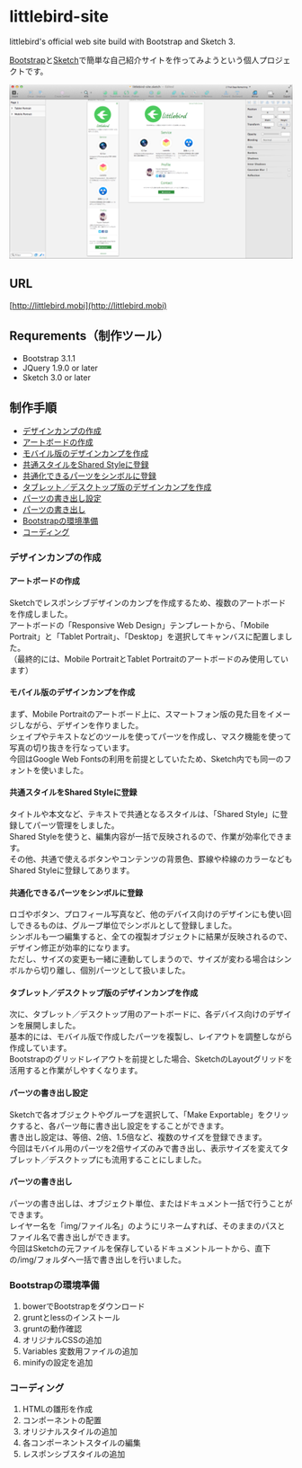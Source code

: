 # littlebird-site

littlebird's official web site build with Bootstrap and Sketch 3.

[Bootstrap](http://getbootstrap.com/)と[Sketch](http://bohemiancoding.com/sketch/)で簡単な自己紹介サイトを作ってみようという個人プロジェクトです。

![](screenshot.png?raw=true)

## URL

[http://littlebird.mobi](http://littlebird.mobi)

## Requrements（制作ツール）

- Bootstrap 3.1.1
- JQuery 1.9.0 or later
- Sketch 3.0 or later

## 制作手順

- [デザインカンプの作成](#デザインカンプの作成)
 - [アートボードの作成](#アートボードの作成)
 - [モバイル版のデザインカンプを作成](#モバイル版のデザインカンプを作成)
 - [共通スタイルをShared Styleに登録](#共通スタイルをshared-styleに登録)
 - [共通化できるパーツをシンボルに登録](#共通化できるパーツをシンボルに登録)
 - [タブレット／デスクトップ版のデザインカンプを作成](#タブレット／デスクトップ版のデザインカンプを作成)
 - [パーツの書き出し設定](#パーツの書き出し設定)
 - [パーツの書き出し](#パーツの書き出し)
- [Bootstrapの環境準備](#bootstrapの環境準備)
- [コーディング](#コーディング)

### デザインカンプの作成

#### アートボードの作成

Sketchでレスポンシブデザインのカンプを作成するため、複数のアートボードを作成しました。  
アートボードの「Responsive Web Design」テンプレートから、「Mobile Portrait」と「Tablet Portrait」、「Desktop」を選択してキャンバスに配置しました。  
（最終的には、Mobile PortraitとTablet Portraitのアートボードのみ使用しています）

#### モバイル版のデザインカンプを作成

まず、Mobile Portraitのアートボード上に、スマートフォン版の見た目をイメージしながら、デザインを作りました。  
シェイプやテキストなどのツールを使ってパーツを作成し、マスク機能を使って写真の切り抜きを行なっています。  
今回はGoogle Web Fontsの利用を前提としていたため、Sketch内でも同一のフォントを使いました。

#### 共通スタイルをShared Styleに登録

タイトルや本文など、テキストで共通となるスタイルは、「Shared Style」に登録してパーツ管理をしました。  
Shared Styleを使うと、編集内容が一括で反映されるので、作業が効率化できます。  
その他、共通で使えるボタンやコンテンツの背景色、罫線や枠線のカラーなどもShared Styleに登録してあります。

#### 共通化できるパーツをシンボルに登録

ロゴやボタン、プロフィール写真など、他のデバイス向けのデザインにも使い回しできるものは、グループ単位でシンボルとして登録しました。  
シンボルも一つ編集すると、全ての複製オブジェクトに結果が反映されるので、デザイン修正が効率的になります。  
ただし、サイズの変更も一緒に連動してしまうので、サイズが変わる場合はシンボルから切り離し、個別パーツとして扱いました。

#### タブレット／デスクトップ版のデザインカンプを作成

次に、タブレット／デスクトップ用のアートボードに、各デバイス向けのデザインを展開しました。  
基本的には、モバイル版で作成したパーツを複製し、レイアウトを調整しながら作成しています。  
Bootstrapのグリッドレイアウトを前提とした場合、SketchのLayoutグリッドを活用すると作業がしやすくなります。

#### パーツの書き出し設定

Sketchで各オブジェクトやグループを選択して、「Make Exportable」をクリックすると、各パーツ毎に書き出し設定をすることができます。  
書き出し設定は、等倍、2倍、1.5倍など、複数のサイズを登録できます。  
今回はモバイル用のパーツを2倍サイズのみで書き出し、表示サイズを変えてタブレット／デスクトップにも流用することにしました。

#### パーツの書き出し

パーツの書き出しは、オブジェクト単位、またはドキュメント一括で行うことができます。  
レイヤー名を「img/ファイル名」のようにリネームすれば、そのままのパスとファイル名で書き出しができます。  
今回はSketchの元ファイルを保存しているドキュメントルートから、直下の/img/フォルダへ一括で書き出しを行いました。

### Bootstrapの環境準備

1. bowerでBootstrapをダウンロード
2. gruntとlessのインストール
3. gruntの動作確認
4. オリジナルCSSの追加
5. Variables 変数用ファイルの追加
6. minifyの設定を追加

### コーディング

1. HTMLの雛形を作成
2. コンポーネントの配置
3. オリジナルスタイルの追加
4. 各コンポーネントスタイルの編集
5. レスポンシブスタイルの追加

